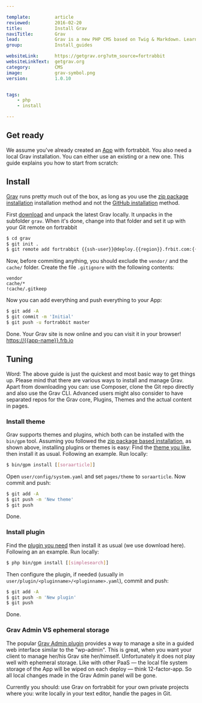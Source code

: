 ```yaml
---

template:         article
reviewed:         2016-02-20
title:            Install Grav
naviTitle:        Grav
lead:             Grav is a new PHP CMS based on Twig & Markdown. Learn how to install and tune Grav on fortrabbit.
group:            Install_guides

websiteLink:      https://getgrav.org?utm_source=fortrabbit
websiteLinkText:  getgrav.org
category:         CMS
image:            grav-symbol.png
version:          1.0.10


tags:
    - php
    - install

---
```


## Get ready

We assume you've already created an [App](app) with fortrabbit. You also need a local Grav installation. You can either use an existing or a new one. This guide explains you how to start from scratch:

## Install

[Grav](http://getgrav.org) runs pretty much out of the box, as long as you use the [zip package installation](http://learn.getgrav.org/basics/installation#option-1-install-from-zip-package) installation method and not the [GitHub installation](http://learn.getgrav.org/basics/installation#option-2-install-from-github) method.

First [download](http://getgrav.org/downloads) and unpack the latest Grav locally. It unpacks in the subfolder `grav`. When it's done, change into that folder and set it up with your Git remote on fortrabbit

```bash
$ cd grav
$ git init .
$ git remote add fortrabbit {{ssh-user}}@deploy.{{region}}.frbit.com:{{app-name}}.git
```

Now, before commiting anything, you should exclude the `vendor/` and the `cache/` folder. Create the file `.gitignore` with the following contents:

```
vendor
cache/*
!cache/.gitkeep
```

Now you can add everything and push everything to your App:

```bash
$ git add -A
$ git commit -m 'Initial'
$ git push -u fortrabbit master
```

Done. Your Grav site is now online and you can visit it in your browser!  
[https://{{app-name}}.frb.io](https://{{app-name}}.frb.io)

Tuning
------

Word: The above guide is just the quickest and most basic way to get things up. Please mind that there are various ways to install and manage Grav. Apart from downloading you can: use Composer, clone the Git repo directly and also use the Grav CLI. Advanced users might also consider to have separated repos for the Grav core, Plugins, Themes and the actual content in pages.



### Install theme

Grav supports themes and plugins, which both can be installed with the `bin/gpm` tool. Assuming you followed the [zip package based installation](http://learn.getgrav.org/basics/installation#option-1-install-from-zip-package), as shown above, installing plugins or themes is easy: Find the [theme you like](http://getgrav.org/downloads/themes), then install it as usual. Following an example. Run locally:

```bash
$ bin/gpm install [[soraarticle]]
```

Open `user/config/system.yaml` and set `pages/theme` to `soraarticle`. Now commit and push:

```bash
$ git add -A
$ git push -m 'New theme'
$ git push
```

Done.

### Install plugin

Find the [plugin you need](http://getgrav.org/downloads/plugins) then install it as usual (we use download here). Following an an example. Run locally:

```bash
$ php bin/gpm install [[simplesearch]]
```

Then configure the plugin, if needed (usually in `user/plugin/<pluginname>/<pluginname>.yaml`), commit and push:

```bash
$ git add -A
$ git push -m 'New plugin'
$ git push
```

Done.


### Grav Admin VS ephemeral storage

The popular [Grav Admin plugin](https://learn.getgrav.org/admin-panel/introduction) provides a way to manage a site in a guided web interface similar to the "wp-admin". This is great, when you want your client to manage her/his Grav site her/himself. Unfortunately it does not play well with ephemeral storage. Like with other PaaS — the local file system storage of the App will be wiped on each deploy — think 12-factor-app. So all local changes made in the Grav Admin panel will be gone.

Currently you should: use Grav on fortrabbit for your own private projects where you: write locally in your text editor, handle the pages in Git.
